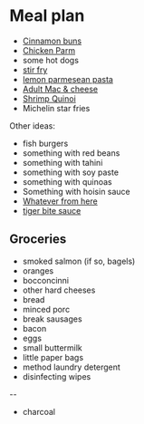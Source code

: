 # Meal plan

- [Cinnamon buns](https://www.bonappetit.com/recipe/cinnamon-date-sticky-buns)
- [Chicken Parm](https://www.bonappetit.com/recipe/bas-best-chicken-parm)
- some hot dogs
- [stir fry](https://www.bonappetit.com/recipe/spicy-chicken-stir-fry-with-celery-and-peanuts)
- [lemon parmesean pasta](https://www.bonappetit.com/recipe/pasta-with-brown-butter-whole-lemon-and-parmesan)
- [Adult Mac & cheese](https://www.bonappetit.com/recipe/adult-mac-and-cheese)
- [Shrimp Quinoi](https://www.bonappetit.com/story/indian-ish-shrimp-quinoa-pulao)
- Michelin star fries

Other ideas:

- fish burgers
- something with red beans
- something with tahini
- something with soy paste
- something with quinoas
- Something with hoisin sauce
- [Whatever from here](https://www.bonappetit.com/story/yia-vang-hmong-cuisine)
- [tiger bite sauce](https://www.bonappetit.com/recipe/tri-tip-steak-with-tiger-bite-sauce)

## Groceries

- smoked salmon (if so, bagels)
- oranges
- bocconcinni
- other hard cheeses
- bread
- minced porc
- break sausages
- bacon
- eggs
- small buttermilk
- little paper bags
- method laundry detergent
- disinfecting wipes

--

- charcoal
